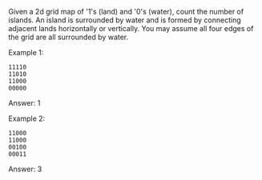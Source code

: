 Given a 2d grid map of '1's (land) and '0's (water), count the number of islands. An island is surrounded by water and is formed by connecting adjacent lands horizontally or vertically. You may assume all four edges of the grid are all surrounded by water.

Example 1:
```git
11110
11010
11000
00000
```
Answer: 1

Example 2:
```git
11000
11000
00100
00011
```
Answer: 3